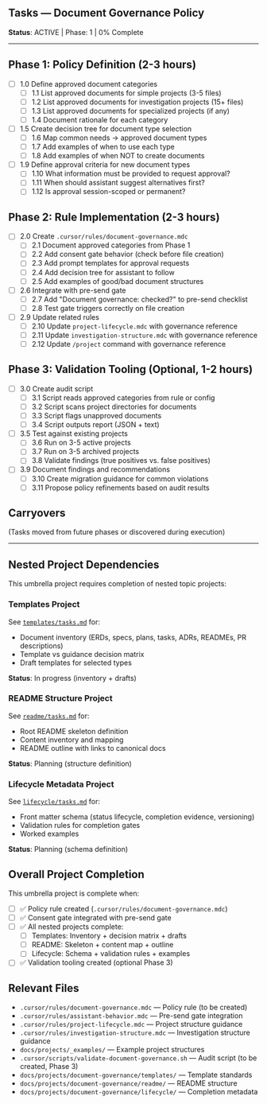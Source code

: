 ## Tasks — Document Governance Policy

**Status**: ACTIVE | Phase: 1 | 0% Complete

---

## Phase 1: Policy Definition (2-3 hours)

- [ ] 1.0 Define approved document categories
  - [ ] 1.1 List approved documents for simple projects (3-5 files)
  - [ ] 1.2 List approved documents for investigation projects (15+ files)
  - [ ] 1.3 List approved documents for specialized projects (if any)
  - [ ] 1.4 Document rationale for each category
- [ ] 1.5 Create decision tree for document type selection
  - [ ] 1.6 Map common needs → approved document types
  - [ ] 1.7 Add examples of when to use each type
  - [ ] 1.8 Add examples of when NOT to create documents
- [ ] 1.9 Define approval criteria for new document types
  - [ ] 1.10 What information must be provided to request approval?
  - [ ] 1.11 When should assistant suggest alternatives first?
  - [ ] 1.12 Is approval session-scoped or permanent?

## Phase 2: Rule Implementation (2-3 hours)

- [ ] 2.0 Create `.cursor/rules/document-governance.mdc`
  - [ ] 2.1 Document approved categories from Phase 1
  - [ ] 2.2 Add consent gate behavior (check before file creation)
  - [ ] 2.3 Add prompt templates for approval requests
  - [ ] 2.4 Add decision tree for assistant to follow
  - [ ] 2.5 Add examples of good/bad document structures
- [ ] 2.6 Integrate with pre-send gate
  - [ ] 2.7 Add "Document governance: checked?" to pre-send checklist
  - [ ] 2.8 Test gate triggers correctly on file creation
- [ ] 2.9 Update related rules
  - [ ] 2.10 Update `project-lifecycle.mdc` with governance reference
  - [ ] 2.11 Update `investigation-structure.mdc` with governance reference
  - [ ] 2.12 Update `/project` command with governance reference

## Phase 3: Validation Tooling (Optional, 1-2 hours)

- [ ] 3.0 Create audit script
  - [ ] 3.1 Script reads approved categories from rule or config
  - [ ] 3.2 Script scans project directories for documents
  - [ ] 3.3 Script flags unapproved documents
  - [ ] 3.4 Script outputs report (JSON + text)
- [ ] 3.5 Test against existing projects
  - [ ] 3.6 Run on 3-5 active projects
  - [ ] 3.7 Run on 3-5 archived projects
  - [ ] 3.8 Validate findings (true positives vs. false positives)
- [ ] 3.9 Document findings and recommendations
  - [ ] 3.10 Create migration guidance for common violations
  - [ ] 3.11 Propose policy refinements based on audit results

## Carryovers

(Tasks moved from future phases or discovered during execution)

---

## Nested Project Dependencies

This umbrella project requires completion of nested topic projects:

### Templates Project

See [`templates/tasks.md`](templates/tasks.md) for:

- Document inventory (ERDs, specs, plans, tasks, ADRs, READMEs, PR descriptions)
- Template vs guidance decision matrix
- Draft templates for selected types

**Status**: In progress (inventory + drafts)

### README Structure Project

See [`readme/tasks.md`](readme/tasks.md) for:

- Root README skeleton definition
- Content inventory and mapping
- README outline with links to canonical docs

**Status**: Planning (structure definition)

### Lifecycle Metadata Project

See [`lifecycle/tasks.md`](lifecycle/tasks.md) for:

- Front matter schema (status lifecycle, completion evidence, versioning)
- Validation rules for completion gates
- Worked examples

**Status**: Planning (schema definition)

## Overall Project Completion

This umbrella project is complete when:

- [ ] ✅ Policy rule created (`.cursor/rules/document-governance.mdc`)
- [ ] ✅ Consent gate integrated with pre-send gate
- [ ] ✅ All nested projects complete:
  - [ ] Templates: Inventory + decision matrix + drafts
  - [ ] README: Skeleton + content map + outline
  - [ ] Lifecycle: Schema + validation rules + examples
- [ ] ✅ Validation tooling created (optional Phase 3)

## Relevant Files

- `.cursor/rules/document-governance.mdc` — Policy rule (to be created)
- `.cursor/rules/assistant-behavior.mdc` — Pre-send gate integration
- `.cursor/rules/project-lifecycle.mdc` — Project structure guidance
- `.cursor/rules/investigation-structure.mdc` — Investigation structure guidance
- `docs/projects/_examples/` — Example project structures
- `.cursor/scripts/validate-document-governance.sh` — Audit script (to be created, Phase 3)
- `docs/projects/document-governance/templates/` — Template standards
- `docs/projects/document-governance/readme/` — README structure
- `docs/projects/document-governance/lifecycle/` — Completion metadata
